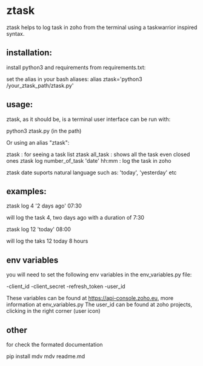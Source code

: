 # ztask

ztask helps to log task in zoho from the terminal using a taskwarrior inspired syntax.

## installation:
install python3 and requirements from requirements.txt:

set the alias in your bash aliases:
alias ztask='python3 /your_ztask_path/ztask.py'

## usage:

ztask, as it should be, is a terminal user interface can be run with:

python3 ztask.py (in the path) 

Or using an alias "ztask":

ztask : for seeing a task list
ztask all_task : shows all the task even closed ones
ztask log number_of_task 'date' hh:mm : log the task in zoho

ztask date suports natural language such as: 'today', 'yesterday' etc

## examples:

ztask log 4 '2 days ago' 07:30 

will log the task 4, two days ago with a duration of 7:30

ztask log 12 'today' 08:00

will log the taks 12 today 8 hours

## env variables
you will need to set the following env variables in the env_variables.py file:

-client_id
-client_secret
-refresh_token 
-user_id

These variables can be found at https://api-console.zoho.eu, more information at env_variables.py
The user_id can be found at zoho projects, clicking in the right corner (user icon)

## other

for check the formated documentation

pip install mdv 
mdv readme.md

